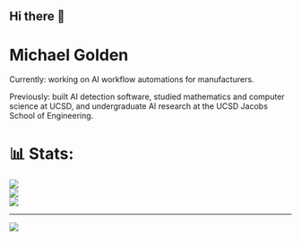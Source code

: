 ## Hi there 👋

# Michael Golden
Currently: working on AI workflow automations for manufacturers. 

Previously: built AI detection software, studied mathematics and computer science at UCSD, and undergraduate AI research at the UCSD Jacobs School of Engineering.

# 📊 Stats:
![](https://github-readme-stats.vercel.app/api?username=michaelgold3n&theme=react&hide_border=false&include_all_commits=false&count_private=false)<br/>
![](https://github-readme-streak-stats.herokuapp.com/?user=michaelgold3n&theme=react&hide_border=false)<br/>
![](https://github-readme-stats.vercel.app/api/top-langs/?username=michaelgold3n&theme=react&hide_border=false&include_all_commits=false&count_private=false&layout=compact)

---
[![](https://visitcount.itsvg.in/api?id=michaelgold3n&icon=0&color=0)](https://visitcount.itsvg.in)
<!--- GitHub  -->

 <!--[![Michael Golden's GitHub stats](https://github-readme-stats.vercel.app/api?username=michaelgold3n)](https://github.com/)
 
